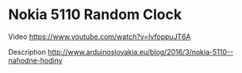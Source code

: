 # Nokia 5110 Random Clock

Video
https://www.youtube.com/watch?v=IvfoppuJT6A

Description
http://www.arduinoslovakia.eu/blog/2016/3/nokia-5110--nahodne-hodiny
